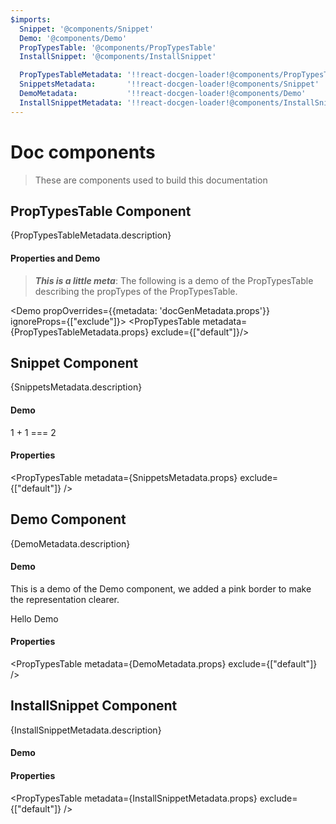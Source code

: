 ```yaml
---
$imports:
  Snippet: '@components/Snippet'
  Demo: '@components/Demo'
  PropTypesTable: '@components/PropTypesTable'
  InstallSnippet: '@components/InstallSnippet'

  PropTypesTableMetadata: '!!react-docgen-loader!@components/PropTypesTable'
  SnippetsMetadata:       '!!react-docgen-loader!@components/Snippet'
  DemoMetadata:           '!!react-docgen-loader!@components/Demo'
  InstallSnippetMetadata: '!!react-docgen-loader!@components/InstallSnippet'
---
```


# Doc components

> These are components used to build this documentation

## PropTypesTable Component

<span>{PropTypesTableMetadata.description}</span>


#### Properties and Demo

> ***This is a little meta***: The following is a demo of the PropTypesTable describing the propTypes of the PropTypesTable.

<Demo propOverrides={{metadata: 'docGenMetadata.props'}} ignoreProps={["exclude"]}>
  <PropTypesTable metadata={PropTypesTableMetadata.props} exclude={["default"]}/>
</Demo>

## Snippet Component

<span>{SnippetsMetadata.description}</span>

#### Demo

<Demo>
  <Snippet lang="javascript">
1 + 1 === 2
  </Snippet>
</Demo>

#### Properties

<PropTypesTable metadata={SnippetsMetadata.props} exclude={["default"]} />

## Demo Component

<span>{DemoMetadata.description}</span>

#### Demo

This is a demo of the Demo component, we added a pink border to make the representation clearer.

<Demo>
  <Demo style={{border: 'dotted 10px pink'}}>
    <div style={{border: 'dashed 10px lightblue'}}>
Hello Demo
    </div>
  </Demo>
</Demo>

#### Properties

<PropTypesTable metadata={DemoMetadata.props} exclude={["default"]} />

## InstallSnippet Component

<span>{InstallSnippetMetadata.description}</span>

#### Demo

<Demo>
  <InstallSnippet packageJson={{name: "test-package", version: "1.0.0"}} />
</Demo>

#### Properties

<PropTypesTable metadata={InstallSnippetMetadata.props} exclude={["default"]} />
